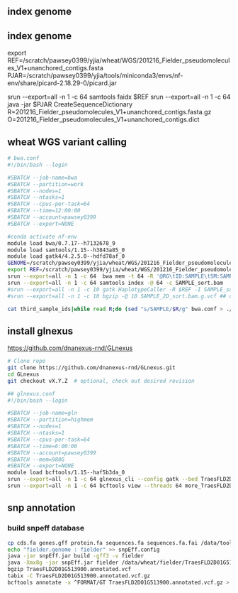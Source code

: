 ## index genome

## index genome
export REF=/scratch/pawsey0399/yjia/wheat/WGS/201216_Fielder_pseudomolecules_V1+unanchored_contigs.fasta
PJAR=/scratch/pawsey0399/yjia/tools/miniconda3/envs/nf-env/share/picard-2.18.29-0/picard.jar

srun --export=all -n 1 -c 64 samtools faidx $REF
srun --export=all -n 1 -c 64 java -jar $PJAR CreateSequenceDictionary \
   R=201216_Fielder_pseudomolecules_V1+unanchored_contigs.fasta.gz \
   O=201216_Fielder_pseudomolecules_V1+unanchored_contigs.dict
  
## wheat WGS variant calling

```bash
# bwa.conf
#!/bin/bash --login

#SBATCH --job-name=bwa
#SBATCH --partition=work
#SBATCH --nodes=1
#SBATCH --ntasks=1
#SBATCH --cpus-per-task=64
#SBATCH --time=12:00:00
#SBATCH --account=pawsey0399
#SBATCH --export=NONE

#conda activate nf-env
module load bwa/0.7.17--h7132678_9
module load samtools/1.15--h3843a85_0
module load gatk4/4.2.5.0--hdfd78af_0
GENOME=/scratch/pawsey0399/yjia/wheat/WGS/201216_Fielder_pseudomolecules_V1+unanchored_contigs.fasta.gz
export REF=/scratch/pawsey0399/yjia/wheat/WGS/201216_Fielder_pseudomolecules_V1+unanchored_contigs.fasta
srun --export=all -n 1 -c 64  bwa mem -t 64 -R '@RG\tID:SAMPLE\tSM:SAMPLE\tPL:ILLUMINA' $GENOME SAMPLE_f1.fastq.gz SAMPLE_r2.fastq.gz | samtools view -@ 28 -Sb - | samtools sort -@ 28 -o SAMPLE_sort.bam
srun --export=all -n 1 -c 64 samtools index -@ 64 -c SAMPLE_sort.bam
#srun --export=all -n 1 -c 10 gatk HaplotypeCaller -R $REF -I SAMPLE_sort.bam -ERC GVCF -O SAMPLE_2D_sort.bam.g.vcf -L chr2D
#srun --export=all -n 1 -c 10 bgzip -@ 10 SAMPLE_2D_sort.bam.g.vcf ## compress gvcf file
```
```bash
cat third_sample_ids|while read R;do (sed "s/SAMPLE/$R/g" bwa.conf > ./third_fastq/$R".conf");done
```
## install glnexus
https://github.com/dnanexus-rnd/GLnexus
```bash
# Clone repo
git clone https://github.com/dnanexus-rnd/GLnexus.git
cd GLnexus
git checkout vX.Y.Z  # optional, check out desired revision
```
```bash
## glnexus.conf
#!/bin/bash --login

#SBATCH --job-name=gln
#SBATCH --partition=highmem
#SBATCH --nodes=1
#SBATCH --ntasks=1
#SBATCH --cpus-per-task=64
#SBATCH --time=6:00:00
#SBATCH --account=pawsey0399
#SBATCH --mem=980G
#SBATCH --export=NONE
module load bcftools/1.15--haf5b3da_0
srun --export=all -n 1 -c 64 glnexus_cli --config gatk --bed TraesFLD2D01G513900_updown1Mb.bed -m 980 --threads 64 2Dvcf/*.g.vcf.gz > more_TraesFLD2D01G513900_updown1Mb.bcf
srun --export=all -n 1 -c 64 bcftools view --threads 64 more_TraesFLD2D01G513900_updown1Mb.bcf | bgzip -@ 4 -c > more_TraesFLD2D01G513900_updown1Mb.vcf.gz
```
## snp annotation
### build snpeff database
```bash
cp cds.fa genes.gff protein.fa sequences.fa sequences.fa.fai /data/tools/snpEff/data/fielder
echo "fielder.genome : fielder" >> snpEff.config
java -jar snpEff.jar build -gff3 -v fielder
java -Xmx8g -jar snpEff.jar fielder /data/wheat/fielder/TraesFLD2D01G513900.vcf.gz >  /data/wheat/fielder/TraesFLD2D01G513900.annotated.vcf
bgzip TraesFLD2D01G513900.annotated.vcf
tabix -C TraesFLD2D01G513900.annotated.vcf.gz
bcftools annotate -x ^FORMAT/GT TraesFLD2D01G513900.annotated.vcf.gz > TraesFLD2D01G513900.annotated.simple.vcf
```
